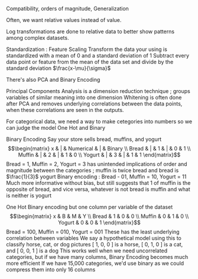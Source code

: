 Compatibility, orders of magnitude, Generalization

Often, we want relative values instead of value.

Log transformations are done to relative data to better show patterns among complex datasets.

Standardization : Feature Scaling
Transform the data your using is standardized with a mean of 0 and a standard deviation of 1
	Subtract every data point or feature from the mean of the data set and divide by the standard deviation
		$\frac{x-\mu}{\sigma}$


There's also PCA and Binary Encoding

Principal Components Analysis is a dimension reduction technique  ; groups variables of similar meaning into one dimension
Whitening is often done after PCA and removes underlying correlations between the data points, when these correlations are seen in the outputs.

For categorical data, we need a way to make cetegories into numbers so we can judge the model
One Hot and Binary

Binary Encoding
Say your store sells bread, muffins, and yogurt 
$$\begin{matrix}
x & | & Numerical & | & Binary \\
Bread & | & 1 & | & 0 & 1 \\
Muffin & | & 2 & | & 1 & 0 \\
Yogurt & | & 3 & | & 1 & 1 \end{matrix}$$
	Bread = 1, Muffin = 2, Yogurt = 3 has unintended implications of order and magnitude between the categories ; muffin is twice bread and bread is $\frac{1}{3}$ yogurt 
	Binary encoding : Bread - 01, Muffin = 10, Yogurt = 11
		Much more informative without bias, but still suggests that 1 of muffin is the opposite of bread, and vice versa, whatever is not bread is muffin and what is neither is yogurt

One Hot 
Binary encoding but one column per variable of the dataset 
$$\begin{matrix}
x & B & M & Y \\
Bread & 1 & 0 & 0 \\
Muffin  & 0 & 1 & 0 \\
Yogurt & 0 & 0 & 1 \end{matrix}$$
	Bread = 100, Muffin = 010, Yogurt = 001
		These has the least underlying correlation between variables
			We say a hypothetical model using this to classify horse, cat, or dog pictures
				[ 1, 0, 0 ] is a horse, [ 0, 1, 0 ] is a cat, and [ 0, 0, 1 ] is a dog
			This works well when we need uncorrelated categories, but if we have many columns, Binary Encoding becomes much more efficient 
						If we have 15,000 categories, we'd use binary as we could compress them into only 16 columns